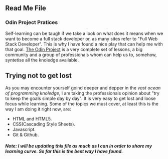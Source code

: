 ## Read Me File

### Odin Project Pratices

Self-learning can be taugh if we take a look on what does it means when we want to become a full stack developer or, as many sites refer to "Full Web Stack Developer". This is why I have found a nice play that can help me with that goal.
[The Odin Project](https://www.theodinproject.com) is a very complete set of lessons, a big community and a group of professionals whom can help us to, somehow, syntetise all the knoledge available.

## Trying not to get lost
As you may encounter yourself goind deeper and depper in the _vast ocean of programming knoledge_, I am taking the professionals opinion about "try to keep the goals simple day by day". It is very easy to get lost and loose focus while learning. Some of the topics we must cover, at least this is the way I am doing it right now, are:
- HTML and HTML5.
- CSS(Cascading Style Sheets).
- Javascript.
- Git & Github.

##### Note: I will be updating this file as much as I can in order to share my learning curve. So far this is the best way I have found.
